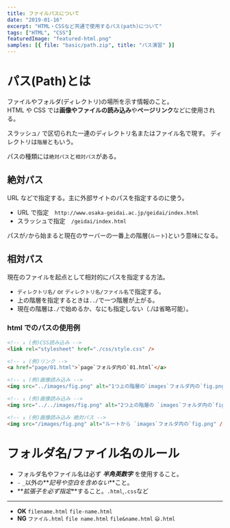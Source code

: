 ```yaml
---
title: ファイルパスについて
date: "2019-01-16"
excerpt: "HTML・CSSなど共通で使用するパス(path)について"
tags: ["HTML", "CSS"]
featuredImage: "featured-html.png"
samples: [{ file: "basic/path.zip", title: "パス演習" }]
---
```


# パス(Path)とは

ファイルやフォルダ(ディレクトリ)の場所を示す情報のこと。  
HTML や CSS では**画像やファイルの読み込み**や**ページリンク**などに使用される。

スラッシュ`/` で区切られた一連のディレクトリ名またはファイル名で現す。
ディレクトリは`階層`ともいう。

パスの種類には`絶対パス`と`相対パス`がある。

## 絶対パス

URL などで指定する。主に外部サイトのパスを指定するのに使う。

- URL で指定　`http://www.osaka-geidai.ac.jp/geidai/index.html`
- スラッシュで指定　`/geidai/index.html`

パスが`/`から始まると現在のサーバーの一番上の階層(`ルート`)という意味になる。

## 相対パス

現在のファイルを起点として相対的にパスを指定する方法。

- `ディレクトリ名/` or `ディレクトリ名/ファイル名`で指定する。
- 上の階層を指定するときは`../`で一つ階層が上がる。
- 現在の階層は`./`で始めるか、なにも指定しない（./は省略可能）。

### html でのパスの使用例

```html
<!-- ↓ (例)CSS読み込み -->
<link rel="stylesheet" href="./css/style.css" />

<!-- ↓ (例)リンク -->
<a href="page/01.html">`page`フォルダ内の`01.html`</a>

<!-- ↓ (例)画像読み込み -->
<img src="../images/fig.png" alt="1つ上の階層の`images`フォルダ内の`fig.png`" />

<!-- ↓ (例)画像読み込み -->
<img src="../../images/fig.png" alt="2つ上の階層の `images`フォルダ内の`fig.png" />

<!-- ↓ (例)画像読み込み 絶対パス -->
<img src="/images/fig.png" alt="ルートから `images`フォルダ内の`fig.png" />
```

# フォルダ名/ファイル名のルール

- フォルダ名やファイル名は必ず **_半角英数字_** を使用すること。
- `-` `_`以外の**_記号や空白を含めない_**こと。
- **_拡張子を必ず指定_**すること。`.html`,`.css`など

---

- **OK** `filename.html` `file-name.html`
- **NG** `ファイル.html` `file name.html` `file&name.html` `😃.html`
